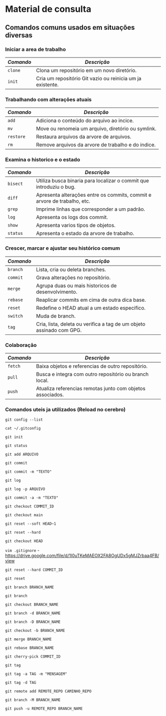 # Material de consulta 

## Comandos comuns usados em situações diversas

### Iniciar a area de trabalho
| *Comando* | *Descrição* |
|-----------|-------------|
| `clone` | Clona um repositório em um novo diretório. |
| `init` | Cria um repositório Git vazio ou reinicia um ja existente. |

### Trabalhando com alterações atuais
| *Comando* | *Descrição* |
|-----------|-------------|
| `add` | Adiciona o conteúdo do arquivo ao incice.|
| `mv`| Move ou renomeia um arquivo, diretório ou symlink. |
| `restore` | Restaura arquivos da arvore de arquivos. |
| `rm` | Remove arquivos da arvore de trabalho e do indice. |

### Examina o historico e o estado
| *Comando* | *Descrição* |
|-----------|-------------|
| `bisect` | Utiliza busca binaria para localizar o commit que introduziu o bug. |
| `diff` | Apresenta alterações entre os commits, commit e arvore de trabalho, etc. |
| `grep` | Imprime linhas que corresponder a um padrão. |
| `log` | Apresenta os logs dos commit. |
| `show` | Apresenta varios tipos de objetos. |
| `status` | Apresenta o estado da arvore de trabalho. |

### Crescer, marcar e ajustar seu histórico comum
| *Comando* | *Descrição* |
|-----------|-------------|
| `branch` | Lista, cria ou deleta branches. |
| `commit` | Grava alterações no repositório. |
| `merge` | Agrupa duas ou mais historicos de desenvolvimento. |
| `rebase` | Reaplicar commits em cima de outra dica base. |
| `reset` | Redefine o HEAD atual a um estado especifico. |
| `switch` | Muda de branch. |
| `tag` | Cria, lista, deleta ou verifica a tag de um objeto assinado com GPG. |

### Colaboração
| *Comando* | *Descrição* |
|-----------|-------------|
| `fetch` | Baixa objetos e referencias de outro repositório. |
| `pull` | Busca e integra com outro repositório ou branch local. |
| `push` | Atualiza referencias remotas junto com objetos associados. |


### Comandos uteis ja utilizados (Reload no cerebro)

`git config --list`
>

`cat ~/.gitconfig`
>

`git init`
>

`git status`
>

`git add ARQUIVO`
>

`git commit`
>

`git commit -m "TEXTO"`
>

`git log`
>

`git log -p ARQUIVO`
>

`git commit -a -m "TEXTO"`
>

`git checkout COMMIT_ID`
>

`git checkout main`
>

`git reset --soft HEAD~1`
>

`git reset --hard`
>

`git checkout HEAD`
>

`vim .gitignore` - https://drive.google.com/file/d/1I0uTKeMAEOX2FA8OgUDx5gMJZrbaa4FB/view
>

`git reset --hard COMMIT_ID`
>

`git reset`
>

`git branch BRANCH_NAME`
>

`git branch`
>

`git checkout BRANCH_NAME`
>

`git branch -d BRANCH_NAME`
>

`git branch -D BRANCH_NAME`
>

`git checkout -b BRANCH_NAME`
>

`git merge BRANCH_NAME`
>

`git rebase BRANCH_NAME`
>

`git cherry-pick COMMIT_ID`
>

`git tag`
>

`git tag -a TAG -m "MENSAGEM"`
>

`git tag -d TAG`
>

`git remote add REMOTE_REPO CAMINHO_REPO`
>

`git branch -M BRANCH_NAME`
>

`git push -u REMOTE_REPO BRANCH_NAME`
>